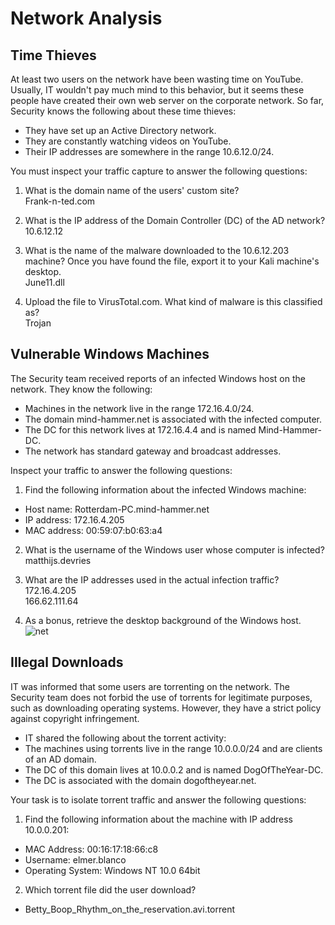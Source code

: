 # Network Analysis

## Time Thieves  
At least two users on the network have been wasting time on YouTube.  
Usually, IT wouldn't pay much mind to this behavior, but it seems these people have created their own web server on the corporate network. So far, Security knows the following about these time thieves: 

- They have set up an Active Directory network.  
- They are constantly watching videos on YouTube.  
- Their IP addresses are somewhere in the range 10.6.12.0/24.  

You must inspect your traffic capture to answer the following questions:  
1. What is the domain name of the users' custom site?  
Frank-n-ted.com  
  
2. What is the IP address of the Domain Controller (DC) of the AD network?  
10.6.12.12  

3. What is the name of the malware downloaded to the 10.6.12.203 machine? Once you have found the file, export it to your Kali machine's desktop.  
June11.dll  

4. Upload the file to VirusTotal.com. What kind of malware is this classified as?  
Trojan  
  
## Vulnerable Windows Machines  
The Security team received reports of an infected Windows host on the network. They know the following:  
- Machines in the network live in the range 172.16.4.0/24.  
- The domain mind-hammer.net is associated with the infected computer.  
- The DC for this network lives at 172.16.4.4 and is named Mind-Hammer-DC.  
- The network has standard gateway and broadcast addresses.  
  
Inspect your traffic to answer the following questions:  
1. Find the following information about the infected Windows machine:
- Host name: Rotterdam-PC.mind-hammer.net  
- IP address: 172.16.4.205  
- MAC address: 00:59:07:b0:63:a4  
  
  
2. What is the username of the Windows user whose computer is infected?  
matthijs.devries  

3. What are the IP addresses used in the actual infection traffic?  
172.16.4.205  
166.62.111.64  

4. As a bonus, retrieve the desktop background of the Windows host.  
![net](https://user-images.githubusercontent.com/32025331/155894557-3e5a998f-0702-4818-82a7-fb9516b6e514.PNG)

## Illegal Downloads
IT was informed that some users are torrenting on the network. The Security team does not forbid the use of torrents for legitimate purposes, such as downloading operating systems. However, they have a strict policy against copyright infringement.  
- IT shared the following about the torrent activity:  
- The machines using torrents live in the range 10.0.0.0/24 and are clients of an AD domain.
- The DC of this domain lives at 10.0.0.2 and is named DogOfTheYear-DC.
- The DC is associated with the domain dogoftheyear.net.  
  
Your task is to isolate torrent traffic and answer the following questions:  
1. Find the following information about the machine with IP address 10.0.0.201:
- MAC Address: 00:16:17:18:66:c8
- Username: elmer.blanco
- Operating System: Windows NT 10.0 64bit  

2. Which torrent file did the user download?
- Betty_Boop_Rhythm_on_the_reservation.avi.torrent

